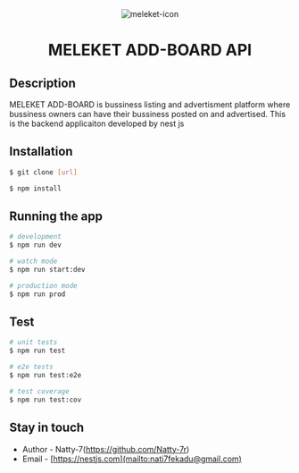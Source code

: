 <div align="center">
  <img scr="https://github-production-user-asset-6210df.s3.amazonaws.com/111322007/356512293-015eab48-76d9-4606-95b5-95f511f1d7bf.png?X-Amz-Algorithm=AWS4-HMAC-SHA256&X-Amz-Credential=AKIAVCODYLSA53PQK4ZA%2F20240809%2Fus-east-1%2Fs3%2Faws4_request&X-Amz-Date=20240809T075353Z&X-Amz-Expires=300&X-Amz-Signature=72ed30bab0c7ce53d596a3e72f7edba26419f9fabe56fdd9f62686f5127084b6&X-Amz-SignedHeaders=host&actor_id=111322007&key_id=0&repo_id=832147289" alt="meleket-icon"/>
  <h1 >MELEKET ADD-BOARD API</h1>

</div>


## Description

  MELEKET ADD-BOARD  is bussiness listing and advertisment platform where bussiness owners can have their bussiness posted on and advertised.
  This is the backend applicaiton developed by nest js 


## Installation

```bash
$ git clone [url]
```
```bash
$ npm install
```

## Running the app

```bash
# development
$ npm run dev 

# watch mode
$ npm run start:dev

# production mode
$ npm run prod
```

## Test

```bash
# unit tests
$ npm run test

# e2e tests
$ npm run test:e2e

# test coverage
$ npm run test:cov
```

## Stay in touch

- Author - Natty-7(https://github.com/Natty-7r)
- Email - [https://nestjs.com](mailto:nati7fekadu@gmail.com)


